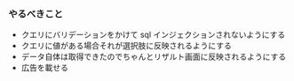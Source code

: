 ### やるべきこと

- クエリにバリデーションをかけて sql インジェクションされないようにする
- クエリに値がある場合それが選択肢に反映されるようにする
- データ自体は取得できたのでちゃんとリザルト画面に反映されるようにする
- 広告を載せる
